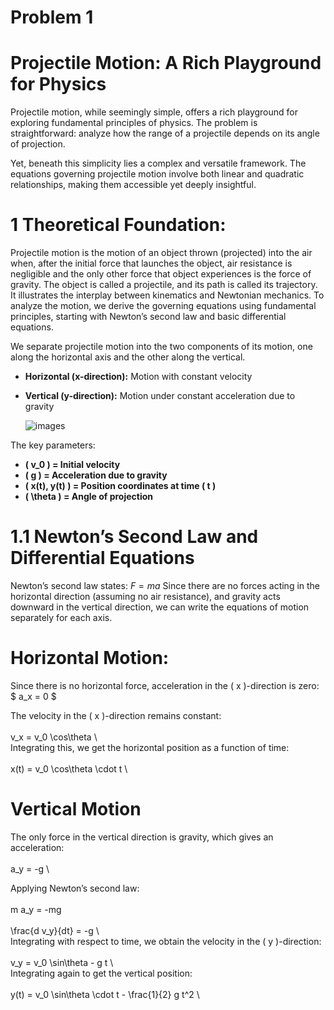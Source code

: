# Problem 1


# Projectile Motion: A Rich Playground for Physics  

Projectile motion, while seemingly simple, offers a rich playground for exploring fundamental principles of physics. The problem is straightforward: analyze how the range of a projectile depends on its angle of projection.  

Yet, beneath this simplicity lies a complex and versatile framework. The equations governing projectile motion involve both linear and quadratic relationships, making them accessible yet deeply insightful.

# 1 Theoretical Foundation:

Projectile motion is the motion of an object thrown (projected) into the air when, after the initial force that launches the object, air resistance is negligible and the only other force that object experiences is the force of gravity. The object is called a projectile, and its path is called its trajectory. It illustrates the interplay between kinematics and Newtonian mechanics. To analyze the motion, we derive the governing equations using fundamental principles, starting with Newton’s second law and basic differential equations. 

We separate projectile motion into the two components of its motion, one along the horizontal axis and the other along the vertical.

- **Horizontal (x-direction):** Motion with constant velocity  
- **Vertical (y-direction):** Motion under constant acceleration due to gravity

  ![images](https://github.com/user-attachments/assets/c2a69a7b-25ad-42b2-8101-1c47d8114b79)


The key parameters:

- **\( v_0 \) = Initial velocity**
- **\( g \) = Acceleration due to gravity**
- **\( x(t), y(t) \) = Position coordinates at time \( t \)**
- **\( \theta \) = Angle of projection**
 
# 1.1 Newton’s Second Law and Differential Equations  

Newton’s second law states: 
$F = ma$
Since there are no forces acting in the horizontal direction (assuming no air resistance), and gravity acts downward in the vertical direction, we can write the equations of motion separately for each axis.

# Horizontal Motion:

Since there is no horizontal force, acceleration in the \( x \)-direction is zero:  
$
a_x = 0
$

The velocity in the \( x \)-direction remains constant:  
\
v_x = v_0 \cos\theta
\  
Integrating this, we get the horizontal position as a function of time:  
\
x(t) = v_0 \cos\theta \cdot t
\  

# Vertical Motion  
The only force in the vertical direction is gravity, which gives an acceleration:  
\
a_y = -g
\  

Applying Newton’s second law:  
\
m a_y = -mg
\
\
\frac{d v_y}{dt} = -g
\  
Integrating with respect to time, we obtain the velocity in the \( y \)-direction:  
\
v_y = v_0 \sin\theta - g t
\  
Integrating again to get the vertical position:  
\
y(t) = v_0 \sin\theta \cdot t - \frac{1}{2} g t^2
\  



